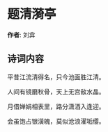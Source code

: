 # 题清漪亭

**作者**: 刘弇

## 诗词内容

平昔江流清得名，只今池面胜江清。

人间有镜磨秋骨，天上无宫敌水晶。

月借婵娟相表里，路分潇洒入逢迎。

会虽饱占银潢魄，莫似沧浪濯垢缨。

